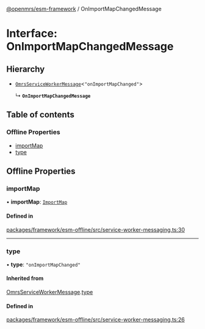 [@openmrs/esm-framework](../API.md) / OnImportMapChangedMessage

# Interface: OnImportMapChangedMessage

## Hierarchy

- [`OmrsServiceWorkerMessage`](OmrsServiceWorkerMessage.md)<``"onImportMapChanged"``\>

  ↳ **`OnImportMapChangedMessage`**

## Table of contents

### Offline Properties

- [importMap](OnImportMapChangedMessage.md#importmap)
- [type](OnImportMapChangedMessage.md#type)

## Offline Properties

### importMap

• **importMap**: [`ImportMap`](ImportMap.md)

#### Defined in

[packages/framework/esm-offline/src/service-worker-messaging.ts:30](https://github.com/kirwea/openmrs-esm-core/blob/main/packages/framework/esm-offline/src/service-worker-messaging.ts#L30)

___

### type

• **type**: ``"onImportMapChanged"``

#### Inherited from

[OmrsServiceWorkerMessage](OmrsServiceWorkerMessage.md).[type](OmrsServiceWorkerMessage.md#type)

#### Defined in

[packages/framework/esm-offline/src/service-worker-messaging.ts:26](https://github.com/kirwea/openmrs-esm-core/blob/main/packages/framework/esm-offline/src/service-worker-messaging.ts#L26)
